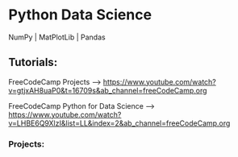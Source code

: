 # Python Data Science
NumPy | MatPlotLib | Pandas

## Tutorials:
FreeCodeCamp Projects --> https://www.youtube.com/watch?v=gtjxAH8uaP0&t=16709s&ab_channel=freeCodeCamp.org

FreeCodeCamp Python for Data Science --> https://www.youtube.com/watch?v=LHBE6Q9XlzI&list=LL&index=2&ab_channel=freeCodeCamp.org
  ### Projects:
  

